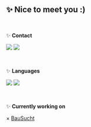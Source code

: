 <h2>✨ Nice to meet you :) </h2>

<br>

✨ **Contact**

<a href="https://github.com/GueniPlayz"><img src="https://img.shields.io/badge/-Github-blue?style=for-the-badge&logo=github&logoColor=white"/></a> <a href="https://discord.com/users/462700048707223573"><img src="https://img.shields.io/badge/-discord-blue?style=for-the-badge&logo=discord&logoColor=white"/></a>

<br>

✨ **Languages**

<a href="https://youtu.be/jeg_TJvkSjg?t=6"><img src="https://img.shields.io/badge/-Java-brightgreen?style=for-the-badge&logo=java&logoColor=white"/></a> <a href="https://youtu.be/WM8bTdBs-cw?t=19"><img src="https://img.shields.io/badge/-SQL-brightgreen?style=for-the-badge&logo=mysql&logoColor=white"/></a>

<br>

✨ **Currently working on**

× <a href="https://bausucht.net/" rel="noopener noreferrer" target="_blank">BauSucht</a> <br>
<!-- × <a href="http://minefact.net/" rel="noopener noreferrer" target="_blank">Minefact</a> <br> -->
